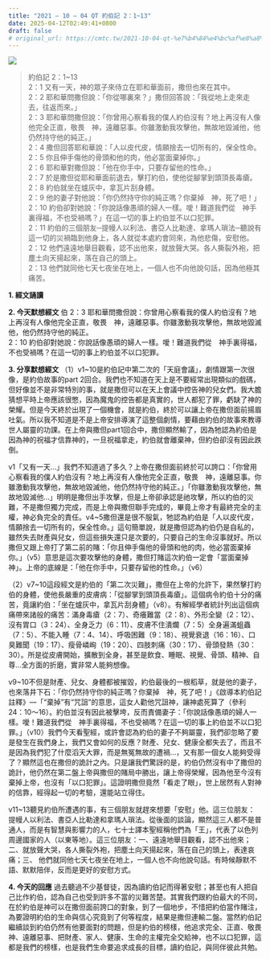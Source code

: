 ```yaml
---
title: "2021 – 10 – 04 QT 約伯記 2：1~13"
date: 2025-04-12T02:49:41+0800
draft: false
# original_url: https://cmtc.tw/2021-10-04-qt-%e7%b4%84%e4%bc%af%e8%a8%98-2%ef%bc%9a113
---
```


![](/images/qt.jpg)
> 約伯記 2：1\~13  
> 2：1 又有一天，神的眾子來侍立在耶和華面前，撒但也來在其中。  
> 2：2 耶和華問撒但說：「你從哪裏來？」撒但回答說：「我從地上走來走去，往返而來。」  
> 2：3 耶和華問撒但說：「你曾用心察看我的僕人約伯沒有？地上再沒有人像他完全正直，敬畏　神，遠離惡事。你雖激動我攻擊他，無故地毀滅他，他仍然持守他的純正。」  
> 2：4 撒但回答耶和華說：「人以皮代皮，情願捨去一切所有的，保全性命。  
> 2：5 你且伸手傷他的骨頭和他的肉，他必當面棄掉你。」  
> 2：6 耶和華對撒但說：「他在你手中，只要存留他的性命。」  
> 2：7 於是撒但從耶和華面前退去，擊打約伯，使他從腳掌到頭頂長毒瘡。  
> 2：8 約伯就坐在爐灰中，拿瓦片刮身體。  
> 2：9 他的妻子對他說：「你仍然持守你的純正嗎？你棄掉　神，死了吧！」  
> 2：10 約伯卻對她說：「你說話像愚頑的婦人一樣。噯！難道我們從　神手裏得福，不也受禍嗎？」在這一切的事上約伯並不以口犯罪。  
> 2：11 約伯的三個朋友─提幔人以利法、書亞人比勒達、拿瑪人瑣法─聽說有這一切的災禍臨到他身上，各人就從本處約會同來，為他悲傷，安慰他。  
> 2：12 他們遠遠地舉目觀看，認不出他來，就放聲大哭。各人撕裂外袍，把塵土向天揚起來，落在自己的頭上。  
> 2：13 他們就同他七天七夜坐在地上，一個人也不向他說句話，因為他極其痛苦。

**1. 經文誦讀**

**2.  今天默想經文**
伯 2：3 耶和華問撒但說：你曾用心察看我的僕人約伯沒有？地上再沒有人像他完全正直，敬畏　神，遠離惡事。你雖激動我攻擊他，無故地毀滅他，他仍然持守他的純正。  
2：10 約伯卻對她說：你說話像愚頑的婦人一樣。噯！難道我們從　神手裏得福，不也受禍嗎？在這一切的事上約伯並不以口犯罪。

**3. 分享默想經文**
（1）v1\~10是約伯記中第二次的「天庭會議」，劇情跟第一次很像，是約伯故事的part 2回合。我們也不知道在天上是不要經常出現類似的戲碼，但好像並不是非常特別的事，就是撒但可以在天上會議中控告神的兒女們。我大膽猜想平時上帝應該很憋，因為魔鬼的控告都是真實的，世人都犯了罪，虧缺了神的榮耀。但是今天終於出現了一個機會，就是約伯，終於可以讓上帝在撒但面前揚眉吐氣。所以我不知道是不是上帝安排導演了這整個劇情，要藉由約伯的故事來教導世人屬靈的功課。在上帝與撒但part1回合中，撒但顯然輸了，因為牠認為約伯是因為神的祝福才信靠神的，一旦祝福拿走，約伯就會離棄神，但約伯卻沒有因此跌倒。

v1「又有一天…」我們不知道過了多久？上帝在撒但面前終於可以誇口：「你曾用心察看我的僕人約伯沒有？地上再沒有人像他完全正直，敬畏　神，遠離惡事。你雖激動我攻擊他，無故地毀滅他，他仍然持守他的純正。」「你雖激動我攻擊他，無故地毀滅他…」明明是撒但出手攻擊，但是上帝卻承認是祂攻擊，所以約伯的災難，不是撒但獨力完成，而是上帝與撒但聯手完成的，畢竟上帝才有最終完全的主權，神必負完全的責任。v4\~5撒但還是很不服氣，牠認為約伯是「人以皮代皮，情願捨去一切所有的，保全性命。」這句簡單說，就是撒但認為約伯仍是自私的，雖然失去財產與兒女，但這些損失還只是次要的，只要自己的生命沒事就好。所以撒但又跟上帝打了第二前的賭：「你且伸手傷他的骨頭和他的肉，他必當面棄掉你。」（v5）意思是這次要攻擊他的身體，撒但打賭這次約伯一定會「當面棄掉神」。上帝的底線是：「他在你手中，只要存留他的性命。」（v6）

（2）v7\~10這段經文是約伯的「第二次災難」，撒但在上帝的允許下，果然擊打約伯的身體，使他長嚴重的皮膚病：「從腳掌到頭頂長毒瘡」。這個病令約伯十分的痛苦，竟讓約伯：「坐在爐灰中，拿瓦片刮身體」（v8）。有解經學者統計列出這個病痛帶來諸般的痛苦：滿身毒瘡（2：7）、奇癢難當（2：8）、外形全變（2：12）、沒有胃口（3：24）、全身乏力（6：11）、皮膚不住潰爛（7：5）全身遍滿蛆蟲（7：5）、不能入睡（7：4、14）、呼吸困難（9：18）、視覺衰退（16：16）、口臭難聞（19：17）、瘦骨嶙峋（19：20）、四肢刺痛（30：17）、骨頭發熱（30：30）。所是從皮膚開始，擴散到全身，甚至是飲食、睡眠、視覺、骨頭、精神、自尊…全方面的折磨，實非常人能夠想像。

v9\~10不但是財產、兒女、身體都被摧毀，約伯最後的一根稻草，就是他的妻子，也來落井下石：「你仍然持守你的純正嗎？你棄掉　神，死了吧！」《啟導本約伯記註釋》—「“棄掉”有“咒詛”的意思，這女人勸他咒詛神，讓神處死算了（參利24：10～16）。約伯並沒有因此被擊垮，反而責備妻子：「你說話像愚頑的婦人一樣。噯！難道我們從　神手裏得福，不也受禍嗎？在這一切的事上約伯並不以口犯罪。」（v10）我們今天看聖經，或許會認為約伯的妻子不夠屬靈，我們卻忽略了要是發生在我們身上，我們又會如何的反應？財產、兒女、健康全都失去了，而且不是因為我們犯了什麼滔天大罪，而是無冤無故的遭禍…，又有那一個女人能夠受得了？顯然這也在撒但的詭計之內。只是讓我們驚訝的是，約伯仍然沒有中了撒但的詭計，他仍然在第二盤上帝與撒但的賭局中勝出，讓上帝得榮耀，因為他至今沒有棄掉上帝，也沒有「以口犯罪」。這證明撒但竟然「看走了眼」，世上居然有人對神的信靠，經得起一切的考驗，還能站立得住。

v11\~13聽見約伯所遭遇的事，有三個朋友就趕來想要「安慰」他。這三位朋友：提幔人以利法、書亞人比勒達和拿瑪人瑣法。從後面的談論，顯然這三人都不是普通人，而是有智慧與影響力的人，七十士譯本聖經稱他們為「王」，代表了以色列周邊國家的人（以東等地）。這三位朋友：一、遠遠地舉目觀看，認不出他來；二、就放聲大哭，各人撕裂外袍，把塵土向天揚起來，落在自己的頭上，表達哀痛；三、 他們就同他七天七夜坐在地上，一個人也不向他說句話。有時候靜默不語、默默陪伴，反而是更好的安慰方式。

**4. 今天的回應**
過去聽過不少基督徒，因為讀約伯記而得著安慰；甚至也有人把自己比作約伯，認為自己也受到許多不當的災難苦楚。其實我們跟約伯最大的不同，在於約伯是神可以在撒但面前誇口的對象，到了一個地步，不惜把約伯當作賭注，為要證明約伯的生命與信心究竟到了何等程度，結果是撒但連輸二盤。當然約伯記繼續談到約伯仍然有他要面對的問題，但是約伯的榜樣，他追求完全、正直、敬畏神、遠離惡事、把財產、家人、健康、生命的主權完全交給神，也不以口犯罪，這都是我們的榜樣，也是我們生命要追求成長的目標，讀約伯記，與同伴彼此共勉。
